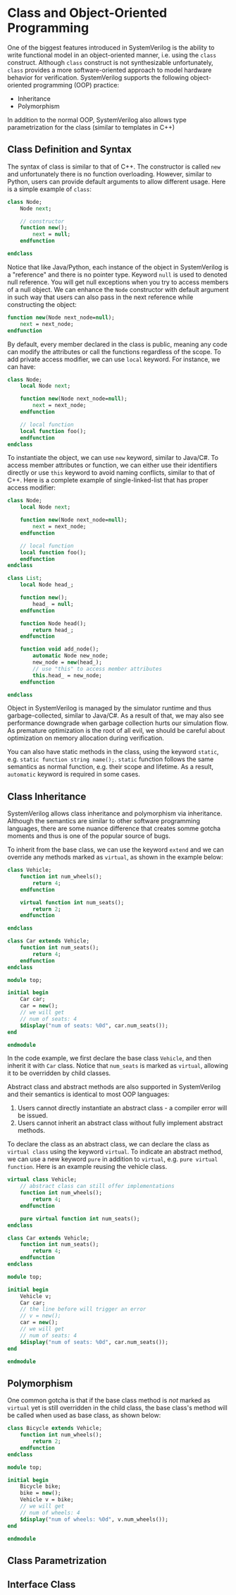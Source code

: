 # Class and Object-Oriented Programming
One of the biggest features introduced in SystemVerilog is the ability to write functional model in an object-oriented manner, i.e. using the `class` construct. Although `class` construct is not synthesizable unfortunately, `class` provides a more software-oriented approach to model hardware behavior for verification. SystemVerilog supports the following object-oriented programming (OOP) practice:
- Inheritance
- Polymorphism

In addition to the normal OOP, SystemVerilog also allows type parametrization for the class (similar to templates in C++)

## Class Definition and Syntax
The syntax of class is similar to that of C++. The constructor is called `new` and unfortunately there is no function overloading. However, similar to Python, users can provide default arguments to allow different usage. Here is a simple example of `class`:

```SystemVerilog
class Node;
    Node next;

    // constructor
    function new();
        next = null;
    endfunction

endclass
```

Notice that like Java/Python, each instance of the object in SystemVerilog is a "reference" and there is no pointer type. Keyword `null` is used to denoted null reference. You will get null exceptions when you try to access members of a null object. We can enhance the `Node` constructor with default argument in such way that users can also pass in the next reference while constructing the object:

```SystemVerilog
function new(Node next_node=null);
    next = next_node;
endfunction
```

By default, every member declared in the class is public, meaning any code can modify the attributes or call the functions regardless of the scope. To add private access modifier, we can use `local` keyword. For instance, we can have:

```SystemVerilog
class Node;
    local Node next;

    function new(Node next_node=null);
        next = next_node;
    endfunction

    // local function
    local function foo();
    endfunction
endclass
```

To instantiate the object, we can use `new` keyword, similar to Java/C#. To access member attributes or function, we can either use their identifiers directly or use `this` keyword to avoid naming conflicts, similar to that of C++. Here is a complete example of single-linked-list that has proper access modifier:

```SystemVerilog
class Node;
    local Node next;

    function new(Node next_node=null);
        next = next_node;
    endfunction

    // local function
    local function foo();
    endfunction
endclass

class List;
    local Node head_;

    function new();
        head_ = null;
    endfunction

    function Node head();
        return head_;
    endfunction

    function void add_node();
        automatic Node new_node;
        new_node = new(head_);
        // use "this" to access member attributes
        this.head_ = new_node;
    endfunction

endclass
```

Object in SystemVerilog is managed by the simulator runtime and thus garbage-collected, similar to Java/C#. As a result of that, we may also see performance downgrade when garbage collection hurts our simulation flow. As premature optimization is the root of all evil, we should be careful about optimization on memory allocation during verification.

You can also have static methods in the class, using the keyword `static`, e.g. `static function string name();`. `static` function follows the same semantics as normal function, e.g. their scope and lifetime. As a result, `automatic` keyword is required in some cases.

## Class Inheritance
SystemVerilog allows class inheritance and polymorphism via inheritance. Although the semantics are similar to other software programming languages, there are some nuance difference that creates somme gotcha moments and thus is one of the popular source of bugs.

To inherit from the base class, we can use the keyword `extend` and we can override any methods marked as `virtual`, as shown in the example below:

```SystemVerilog
class Vehicle;
    function int num_wheels();
        return 4;
    endfunction

    virtual function int num_seats();
        return 2;
    endfunction

endclass

class Car extends Vehicle;
    function int num_seats();
        return 4;
    endfunction
endclass

module top;

initial begin
    Car car;
    car = new();
    // we will get
    // num of seats: 4
    $display("num of seats: %0d", car.num_seats());
end

endmodule
```

In the code example, we first declare the base class `Vehicle`, and then inherit it with `Car` class. Notice that `num_seats` is marked as `virtual`, allowing it to be overridden by child classes. 

Abstract class and abstract methods are also supported in SystemVerilog and their semantics is identical to most OOP languages:
1. Users cannot directly instantiate an abstract class - a compiler error will be issued.
2. Users cannot inherit an abstract class without fully implement abstract methods.

To declare the class as an abstract class, we can declare the class as `virtual class` using the keyword `virtual`. To indicate an abstract method, we can use a new keyword `pure` in addition to `virtual`, e.g. `pure virtual function`. Here is an example reusing the vehicle class.

```SystemVerilog
virtual class Vehicle;
    // abstract class can still offer implementations
    function int num_wheels();
        return 4;
    endfunction

    pure virtual function int num_seats();
endclass

class Car extends Vehicle;
    function int num_seats();
        return 4;
    endfunction
endclass

module top;

initial begin
    Vehicle v;
    Car car;
    // the line before will trigger an error
    // v = new();
    car = new();
    // we will get
    // num of seats: 4
    $display("num of seats: %0d", car.num_seats());
end

endmodule
```

## Polymorphism
One common gotcha is that if the base class method is *not* marked as `virtual` yet is still overridden in the child class, the base class's method will be called when used as base class, as shown below:

```SystemVerilog
class Bicycle extends Vehicle;
    function int num_wheels();
        return 2;
    endfunction
endclass

module top;

initial begin
    Bicycle bike;
    bike = new();
    Vehicle v = bike;
    // we will get
    // num of wheels: 4
    $display("num of wheels: %0d", v.num_wheels());
end

endmodule
```

## Class Parametrization


## Interface Class
